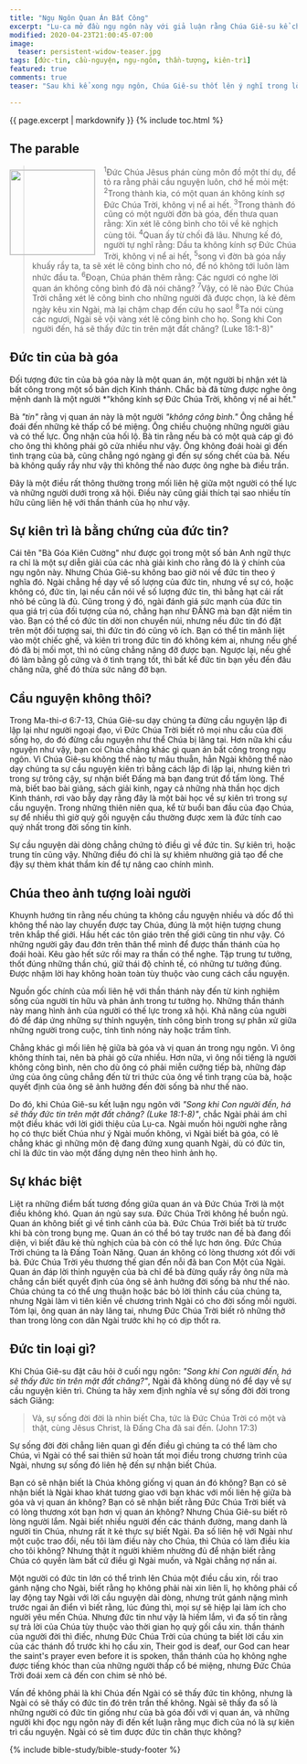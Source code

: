 ```yaml
---
title: "Ngụ Ngôn Quan Án Bất Công"
excerpt: "Lu-ca mở đầu ngụ ngôn này với giả luận rằng Chúa Giê-su kể chuyện này với dụng ý khuyên giục chúng ta hãy cầu nguyện luôn. Theo sự hiểu biết của tôi, Chúa Giê-su có dụng ý hoàn toàn khác."
modified: 2020-04-23T21:00:45-07:00
image:
  teaser: persistent-widow-teaser.jpg
tags: [đức-tin, cầu-nguyện, ngụ-ngôn, thần-tượng, kiên-trì]
featured: true
comments: true
teaser: "Sau khi kể xong ngụ ngôn, Chúa Giê-su thốt lên ý nghĩ trong lòng mình rằng một ngày kia, khi Ngài tái lâm, Ngài có sẽ thấy đức tin chân thật chăng. Phải chăng Ngài khen ngợi đức tin của người phụ nữ bày tỏ trong sự kiên trì của bà? Hoặc Ngài đang tìm kiếm người thực có sự nhận biết Đức Chúa Trời? Tôi có một câu hỏi cho các bạn là: Bạn có nhận xét gì về đức tin của người phụ nữ này?"

---
```

{{ page.excerpt | markdownify }}
{% include toc.html %}
<!--a href="{{ site.url }}{% post_url articles-viet/2018-12-05-Awake-O-Sleeper-Viet %}"><em>(Bấm vào đây để đọc tiếng Việt)</em></a-->

## The parable
<img alt src="{{ site.url }}/assets/images/persistent-widow-teaser.jpg" style="border: 1px solid #cccccc; margin: 7px 15px 0px 0px; max-width: 100%; height: 148px; padding: 0px; float: left;">

> <sup>1</sup>Ðức Chúa Jêsus phán cùng môn đồ một thí dụ, để tỏ ra rằng phải cầu nguyện luôn, chớ hề mỏi mệt:  <sup>2</sup>Trong thành kia, có một quan án không kính sợ Ðức Chúa Trời, không vị nể ai hết.  <sup>3</sup>Trong thành đó cũng có một người đờn bà góa, đến thưa quan rằng: Xin xét lẽ công bình cho tôi về kẻ nghịch cùng tôi.  <sup>4</sup>Quan ấy từ chối đã lâu. Nhưng kế đó, người tự nghĩ rằng: Dầu ta không kính sợ Ðức Chúa Trời, không vị nể ai hết,  <sup>5</sup>song vì đờn bà góa nầy khuấy rầy ta, ta sẽ xét lẽ công bình cho nó, để nó không tới luôn làm nhức đầu ta.  <sup>6</sup>Ðoạn, Chúa phán thêm rằng: Các ngươi có nghe lời quan án không công bình đó đã nói chăng?  <sup>7</sup>Vậy, có lẽ nào Ðức Chúa Trời chẳng xét lẽ công bình cho những người đã được chọn, là kẻ đêm ngày kêu xin Ngài, mà lại chậm chạp đến cứu họ sao!  <sup>8</sup>Ta nói cùng các ngươi, Ngài sẽ vội vàng xét lẽ công bình cho họ. Song khi Con người đến, há sẽ thấy đức tin trên mặt đất chăng? (Luke 18:1-8)"

## Đức tin của bà góa

Đối tượng đức tin của bà góa này là một quan án, một người bị nhận xét là bất công trong một số bản dịch Kinh thánh. Chắc bà đã từng được nghe ông mệnh danh là một người *"không kính sợ Đức Chúa Trời, không vị nể ai hết."

Bà *"tin"* rằng vị quan án này là một người *"không công bình."* Ông chẳng hề đoái đến những kẻ thấp cổ bé miệng. Ông chiều chuộng những người giàu và có thế lực. Ông nhận của hối lộ. Bà tin rằng nếu bà có một quà cáp gì đó cho ông thì không phải gõ cửa nhiều như vậy. Ông không đoái hoài gì đến tình trạng của bà, cũng chẳng ngó ngàng gì đến sự sống chết của bà. Nếu bà không quấy rầy như vậy thì không thể nào được ông nghe bà điều trần.

Đây là một điều rất thông thường trong mối liên hệ giữa một người có thế lực và những người dưới trong xã hội. Điều này cũng giải thích tại sao nhiều tín hữu cũng liên hệ với thần thánh của họ như vậy.

## Sự kiên trì là bằng chứng của đức tin?

Cái tên "Bà Góa Kiên Cường" như được gọi trong một số bản Anh ngữ thực ra chỉ là một sự diễn giải của các nhà giải kinh cho rằng đó là ý chính của ngụ ngôn này. Nhưng Chúa Giê-su không bao giờ nói về đức tin theo ý nghĩa đó. Ngài chẳng hề dạy về số lượng của đức tin, nhưng về sự có, hoặc không có, đức tin, lại nếu cần nói về số lượng đức tin, thì bằng hạt cải rất nhỏ bé cũng là đủ. Cũng trong ý đó, ngài đánh giá sức mạnh của đức tin qua giá trị của đối tượng của nó, chẳng hạn như ĐẤNG mà bạn đặt niềm tin vào. Bạn có thể có đức tin dời non chuyển núi, nhưng nếu đức tin đó đặt trên một đối tượng sai, thì đức tin đó cũng vô ích. Bạn có thể tin mãnh liệt vào một chiếc ghế, và kiên trì trong đức tin đó không kém ai, nhưng nếu ghế đó đã bị mối mọt, thì nó cũng chẳng nâng đỡ được bạn. Ngược lại, nếu ghế đó làm bằng gỗ cứng và ở tình trạng tốt, thì bất kể đức tin bạn yếu đến đâu chăng nữa, ghế đó thừa sức nâng đỡ bạn.

## Cầu nguyện không thôi?

Trong Ma-thi-ơ 6:7-13, Chúa Giê-su dạy chúng ta đừng cầu nguyện lập đi lập lại như người ngoại đạo, vì Đức Chúa Trời biết rõ mọi nhu cầu của đời sống họ, do đó đừng cầu nguyện như thể Chúa bị lãng tai. Hơn nữa khi cầu nguyện như vậy, bạn coi Chúa chẳng khác gì quan án bất công trong ngụ ngôn. Vì Chúa Giê-su không thể nào tự mâu thuẫn, hẳn Ngài không thể nào dạy chúng ta sự cầu nguyện kiên trì bằng cách lập đi lập lại, nhưng kiên trì trong sự trông cậy, sự nhận biết Đấng mà bạn đang trút đổ tấm lòng. Thế mà, biết bao bài giảng, sách giải kinh, ngay cả những nhà thần học dịch Kinh thánh, rơi vào bẫy dạy rằng đây là một bài học về sự kiên trì trong sự cầu nguyện. Trong những thiên niên qua, kể từ buổi ban đầu của đạo Chúa, sự để nhiều thì giờ quỳ gối nguyện cầu thường được xem là đức tính cao quý nhất trong đời sống tin kính.

Sự cầu nguyện dài dòng chẳng chứng tỏ điều gì về đức tin. Sự kiên trì, hoặc trung tín cũng vậy. Những điều đó chỉ là sự khiêm nhường giả tạo để che đậy sự thèm khát thầm kín để tự nâng cao chính mình.

## Chúa theo ảnh tượng loài người

Khuynh hướng tin rằng nếu chúng ta không cầu nguyện nhiều và dốc đổ thì không thể nào lay chuyển được tay Chúa, đúng là một hiện tượng chung trên khắp thế giới. Hầu hết các tôn giáo trên thế giới cũng tin như vậy. Có những người gây đau đớn trên thân thể mình để được thần thánh của họ đoái hoài. Kêu gào hết sức rồi may ra thần có thể nghe. Tập trung tư tưởng, thốt đúng những thần chú, giữ thái độ chỉnh tề, có những tư tưởng đúng. Được nhậm lời hay không hoàn toàn tùy thuộc vào cung cách cầu nguyện.

Nguồn gốc chính của mối liên hệ với thần thánh này đến từ kinh nghiệm sống của người tín hữu và phản ảnh trong tư tưởng họ. Những thần thánh này mang hình ảnh của người có thế lực trong xã hội. Khả năng của người đó để đáp ứng những sự thỉnh nguyện, tính công bình trong sự phân xử giữa những người trong cuộc, tính tình nóng nảy hoặc trầm tĩnh.

Chẳng khác gì mối liên hệ giữa bà góa và vị quan án trong ngụ ngôn. Vì ông không thính tai, nên bà phải gõ cửa nhiều. Hơn nữa, vì ông nổi tiếng là người không công bình, nên cho dù ông có phải miễn cưỡng tiếp bà, những đáp ứng của ông cũng chẳng đến từ tri thức của ông về tình trạng của bà, hoặc quyết định của ông sẽ ảnh hưởng đến đời sống bà như thế nào.

Do đó, khi Chúa Giê-su kết luận ngụ ngôn với *"Song khi Con người đến, há sẽ thấy đức tin trên mặt đất chăng? (Luke 18:1-8)"*, chắc Ngài phải ám chỉ một điều khác với lời giới thiệu của Lu-ca. Ngài muốn hỏi người nghe rằng họ có thực biết Chúa như ý Ngài muốn không, vì Ngài biết bà góa, có lẽ chẳng khác gì những môn đệ đang đứng xung quanh Ngài, dù có đức tin, chỉ là đức tin vào một đấng dựng nên theo hình ảnh họ.

## Sự khác biệt

Liệt ra những điểm bất tương đồng giữa quan án và Đức Chúa Trời là một điều không khó. Quan án ngủ say sưa. Đức Chúa Trời không hề buồn ngủ. Quan án không biết gì về tình cảnh của bà. Đức Chúa Trời biết bà từ trước khi bà còn trong bụng mẹ. Quan án có thể bó tay trước nan đề bà đang đối diện, vì biết đâu kẻ thù nghịch của bà còn có thế lực hơn ông. Đức Chúa Trời chúng ta là Đấng Toàn Năng. Quan án không có lòng thương xót đối với bà. Đức Chúa Trời yêu thương thế gian đến nỗi đã ban Con Một của Ngài. Quan án đáp lời thỉnh nguyện của bà chỉ để bà đừng quấy rầy ông nữa mà chẳng cần biết quyết định của ông sẽ ảnh hưởng đời sống bà như thế nào. Chúa chúng ta có thể ưng thuận hoặc bác bỏ lời thỉnh cầu của chúng ta, nhưng Ngài làm vì tiên kiến về chương trình Ngài có cho đời sống mỗi người. Tóm lại, ông quan án này lãng tai, nhưng Đức Chúa Trời biết rõ những thở than trong lòng con dân Ngài trước khi họ có dịp thốt ra.

## Đức tin loại gì?

Khi Chúa Giê-su đặt câu hỏi ở cuối ngụ ngôn: *"Song khi Con người đến, há sẽ thấy đức tin trên mặt đất chăng?"*, Ngài đã không dùng nó để dạy về sự cầu nguyện kiên trì. Chúng ta hãy xem định nghĩa về sự sống đời đời trong sách Giăng:

> Vả, sự sống đời đời là nhìn biết Cha, tức là Ðức Chúa Trời có một và thật, cùng Jêsus Christ, là Ðấng Cha đã sai đến. (John 17:3)

Sự sống đời đời chẳng liên quan gì đến điều gì chúng ta có thể làm cho Chúa, vì Ngài có thể sai thiên sứ hoàn tất mọi điều trong chương trình của Ngài, nhưng sự sống đó liên hệ đến sự nhận biết Chúa.

Bạn có sẽ nhận biết là Chúa không giống vị quan án đó không? Bạn có sẽ nhận biết là Ngài khao khát tương giao với bạn khác với mối liên hệ giữa bà góa và vị quan án không? Bạn có sẽ nhận biết rằng Đức Chúa Trời biết và có lòng thương xót bạn hơn vị quan án không? Nhưng Chúa Giê-su biết rõ lòng người lắm. Ngài biết nhiều người đến các thánh đường, mang danh là người tin Chúa, nhưng rất ít kẻ thực sự biết Ngài. Đa số liên hệ với Ngài như một cuộc trao đổi, nếu tôi làm điều này cho Chúa, thì Chúa có làm điều kia cho tôi không? Nhưng thật ít người khiêm nhường đủ để nhận biết rằng Chúa có quyền làm bất cứ điều gì Ngài muốn, và Ngài chẳng nợ nần ai.

Một người có đức tin lớn có thể trình lên Chúa một điều cầu xin, rồi trao gánh nặng cho Ngài, biết rằng họ không phải nài xin liên lỉ, họ không phải cố lay động tay Ngài với lời cầu nguyện dài dòng, nhưng trút gánh nặng mình trước ngai ân điển vì biết rằng, lúc đúng thì, mọi sự sẽ hiệp lại làm ích cho người yêu mến Chúa. Nhưng đức tin như vậy là hiếm lắm, vì đa số tin rằng sự trả lời của Chúa tùy thuộc vào thời gian họ quỳ gối cầu xin. thần thánh của người đời thì điếc, nhưng Đức Chúa Trời của chúng ta biết lời cầu xin của các thánh đồ trước khi họ cầu xin, Their god is deaf, our God can hear the saint's prayer even before it is spoken, thần thánh của họ không nghe được tiếng khóc than của những người thấp cổ bé miệng, nhưng Đức Chúa Trời đoái xem cả đến con chim sẻ nhỏ bé.

Vấn đề không phải là khi Chúa đến Ngài có sẽ thấy đức tin không, nhưng là Ngài có sẽ thấy có đức tin đó trên trần thế không. Ngài sẽ thấy đa số là những người có đức tin giống như của bà góa đối với vị quan án, và những người khi đọc ngụ ngôn này đi đến kết luận rằng mục đich của nó là sự kiên trì cầu nguyện. Ngài có sẽ tìm được đức tin chân thực không?

{% include bible-study/bible-study-footer %}